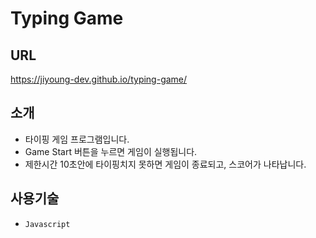 # Typing Game

## URL

https://jiyoung-dev.github.io/typing-game/

## 소개

- 타이핑 게임 프로그램입니다.
- Game Start 버튼을 누르면 게임이 실행됩니다.
- 제한시간 10초안에 타이핑치지 못하면 게임이 종료되고, 스코어가 나타납니다.

## 사용기술

- `Javascript`
